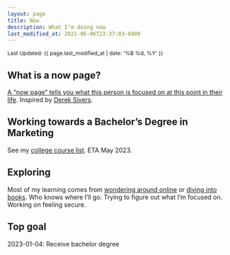 ```yaml
---
layout: page
title: Now
description: What I’m doing now
last_modified_at: 2021-06-06T23:37:03-0400
---
```


<span style="font-size: 12px;">Last Updated: {{ page.last_modified_at | date: '%B %d, %Y' }}</span>

## What is a now page?

[A “now page” tells you what this person is focused on at this point in their life](https://nownownow.com/about). Inspired by [Derek Sivers](https://sive.rs/now).

## Working towards a Bachelor’s Degree in Marketing
See my [college course list](https://lukasmurdock.com/college-transcript/). ETA May 2023.

## Exploring
Most of my learning comes from [wondering around online](https://lukasmurdock.com/aroundtheweb/) or [diving into books](https://lukasmurdock.com/booklist/). Who knows where I’ll go. Trying to figure out what I’m focused on. Working on feeling secure.

## Top goal

2023-01-04: Receive bachelor degree
